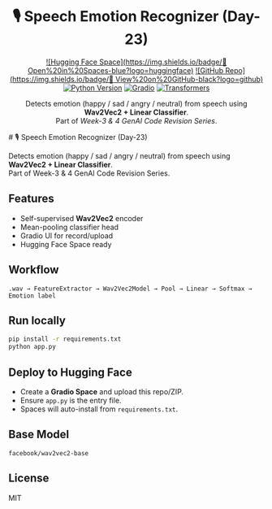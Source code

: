 <div align="center">

# 🎙️ Speech Emotion Recognizer (Day-23)

[![Hugging Face Space](https://img.shields.io/badge/🤗 Open%20in%20Spaces-blue?logo=huggingface)](https://huggingface.co/spaces/maheshsmc2/d23-speech-emotion)
[![GitHub Repo](https://img.shields.io/badge/📂 View%20on%20GitHub-black?logo=github)](https://github.com/maheshsmc2/d23-speech-emotion)
[![Python Version](https://img.shields.io/badge/Python-3.10+-green?logo=python)](https://www.python.org/)
[![Gradio](https://img.shields.io/badge/Gradio-4.44-orange?logo=gradio)](https://gradio.app/)
[![Transformers](https://img.shields.io/badge/Transformers-4.44.2-yellow?logo=huggingface)](https://huggingface.co/docs/transformers)

Detects emotion (happy / sad / angry / neutral) from speech using **Wav2Vec2 + Linear Classifier**.  
Part of *Week-3 & 4 GenAI Code Revision Series*.

</div>
# 🎙️ Speech Emotion Recognizer (Day-23)

Detects emotion (happy / sad / angry / neutral) from speech using **Wav2Vec2 + Linear Classifier**.  
Part of Week-3 & 4 GenAI Code Revision Series.

## Features
- Self-supervised **Wav2Vec2** encoder  
- Mean-pooling classifier head  
- Gradio UI for record/upload  
- Hugging Face Space ready  

## Workflow
```
.wav → FeatureExtractor → Wav2Vec2Model → Pool → Linear → Softmax → Emotion label
```

## Run locally
```bash
pip install -r requirements.txt
python app.py
```

## Deploy to Hugging Face
- Create a **Gradio Space** and upload this repo/ZIP.  
- Ensure `app.py` is the entry file.  
- Spaces will auto-install from `requirements.txt`.  

## Base Model
`facebook/wav2vec2-base`

## License
MIT
